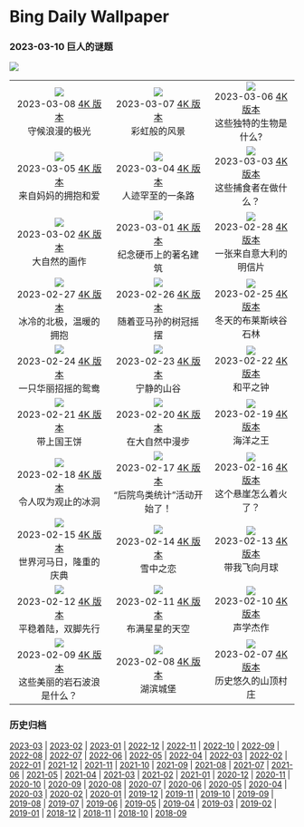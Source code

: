 # Bing Daily Wallpaper

### 2023-03-10 巨人的谜题

![](https://cn.bing.com/th?id=OHR.EdaleValley_ZH-CN8464524952_UHD.jpg&rf=LaDigue_UHD.jpg&pid=hp&w=3840&h=2160&rs=1&c=4)

|      |      |      |
|:----:|:----:|:----:|
| ![](https://cn.bing.com/th?id=OHR.WhitehorseAurora_ZH-CN0978404088_UHD.jpg&rf=LaDigue_UHD.jpg&pid=hp&w=480&h=270&rs=1&c=4)<br> 2023-03-08 [4K 版本](https://cn.bing.com/th?id=OHR.WhitehorseAurora_ZH-CN0978404088_UHD.jpg&rf=LaDigue_UHD.jpg&pid=hp&w=3840&h=2160&rs=1&c=4) <br> 守候浪漫的极光| ![](https://cn.bing.com/th?id=OHR.YuanyangChina_ZH-CN7360249295_UHD.jpg&rf=LaDigue_UHD.jpg&pid=hp&w=480&h=270&rs=1&c=4)<br> 2023-03-07 [4K 版本](https://cn.bing.com/th?id=OHR.YuanyangChina_ZH-CN7360249295_UHD.jpg&rf=LaDigue_UHD.jpg&pid=hp&w=3840&h=2160&rs=1&c=4) <br> 彩虹般的风景| ![](https://cn.bing.com/th?id=OHR.IcelandHorses_ZH-CN7213041152_UHD.jpg&rf=LaDigue_UHD.jpg&pid=hp&w=480&h=270&rs=1&c=4)<br> 2023-03-06 [4K 版本](https://cn.bing.com/th?id=OHR.IcelandHorses_ZH-CN7213041152_UHD.jpg&rf=LaDigue_UHD.jpg&pid=hp&w=3840&h=2160&rs=1&c=4) <br> 这些独特的生物是什么? |
| ![](https://cn.bing.com/th?id=OHR.HuggingKanga_ZH-CN1045131695_UHD.jpg&rf=LaDigue_UHD.jpg&pid=hp&w=480&h=270&rs=1&c=4)<br> 2023-03-05 [4K 版本](https://cn.bing.com/th?id=OHR.HuggingKanga_ZH-CN1045131695_UHD.jpg&rf=LaDigue_UHD.jpg&pid=hp&w=3840&h=2160&rs=1&c=4) <br> 来自妈妈的拥抱和爱| ![](https://cn.bing.com/th?id=OHR.PicoVolcano_ZH-CN6865997792_UHD.jpg&rf=LaDigue_UHD.jpg&pid=hp&w=480&h=270&rs=1&c=4)<br> 2023-03-04 [4K 版本](https://cn.bing.com/th?id=OHR.PicoVolcano_ZH-CN6865997792_UHD.jpg&rf=LaDigue_UHD.jpg&pid=hp&w=3840&h=2160&rs=1&c=4) <br> 人迹罕至的一条路| ![](https://cn.bing.com/th?id=OHR.OrcaNorway_ZH-CN6101327628_UHD.jpg&rf=LaDigue_UHD.jpg&pid=hp&w=480&h=270&rs=1&c=4)<br> 2023-03-03 [4K 版本](https://cn.bing.com/th?id=OHR.OrcaNorway_ZH-CN6101327628_UHD.jpg&rf=LaDigue_UHD.jpg&pid=hp&w=3840&h=2160&rs=1&c=4) <br> 这些捕食者在做什么？ |
| ![](https://cn.bing.com/th?id=OHR.NegratinSpain_ZH-CN5916944876_UHD.jpg&rf=LaDigue_UHD.jpg&pid=hp&w=480&h=270&rs=1&c=4)<br> 2023-03-02 [4K 版本](https://cn.bing.com/th?id=OHR.NegratinSpain_ZH-CN5916944876_UHD.jpg&rf=LaDigue_UHD.jpg&pid=hp&w=3840&h=2160&rs=1&c=4) <br> 大自然的画作| ![](https://cn.bing.com/th?id=OHR.LuebeckCityGate_ZH-CN4618826141_UHD.jpg&rf=LaDigue_UHD.jpg&pid=hp&w=480&h=270&rs=1&c=4)<br> 2023-03-01 [4K 版本](https://cn.bing.com/th?id=OHR.LuebeckCityGate_ZH-CN4618826141_UHD.jpg&rf=LaDigue_UHD.jpg&pid=hp&w=3840&h=2160&rs=1&c=4) <br> 纪念硬币上的著名建筑| ![](https://cn.bing.com/th?id=OHR.AtraniAmalfi_ZH-CN6391731688_UHD.jpg&rf=LaDigue_UHD.jpg&pid=hp&w=480&h=270&rs=1&c=4)<br> 2023-02-28 [4K 版本](https://cn.bing.com/th?id=OHR.AtraniAmalfi_ZH-CN6391731688_UHD.jpg&rf=LaDigue_UHD.jpg&pid=hp&w=3840&h=2160&rs=1&c=4) <br> 一张来自意大利的明信片 |
| ![](https://cn.bing.com/th?id=OHR.PolarBearFrost_ZH-CN5918160947_UHD.jpg&rf=LaDigue_UHD.jpg&pid=hp&w=480&h=270&rs=1&c=4)<br> 2023-02-27 [4K 版本](https://cn.bing.com/th?id=OHR.PolarBearFrost_ZH-CN5918160947_UHD.jpg&rf=LaDigue_UHD.jpg&pid=hp&w=3840&h=2160&rs=1&c=4) <br> 冰冷的北极，温暖的拥抱| ![](https://cn.bing.com/th?id=OHR.CanopyPeru_ZH-CN5659581553_UHD.jpg&rf=LaDigue_UHD.jpg&pid=hp&w=480&h=270&rs=1&c=4)<br> 2023-02-26 [4K 版本](https://cn.bing.com/th?id=OHR.CanopyPeru_ZH-CN5659581553_UHD.jpg&rf=LaDigue_UHD.jpg&pid=hp&w=3840&h=2160&rs=1&c=4) <br> 随着亚马孙的树冠摇摆| ![](https://cn.bing.com/th?id=OHR.BryceAnniv_ZH-CN5305245786_UHD.jpg&rf=LaDigue_UHD.jpg&pid=hp&w=480&h=270&rs=1&c=4)<br> 2023-02-25 [4K 版本](https://cn.bing.com/th?id=OHR.BryceAnniv_ZH-CN5305245786_UHD.jpg&rf=LaDigue_UHD.jpg&pid=hp&w=3840&h=2160&rs=1&c=4) <br> 冬天的布莱斯峡谷石林 |
| ![](https://cn.bing.com/th?id=OHR.RichmondParkDuck_ZH-CN4956127005_UHD.jpg&rf=LaDigue_UHD.jpg&pid=hp&w=480&h=270&rs=1&c=4)<br> 2023-02-24 [4K 版本](https://cn.bing.com/th?id=OHR.RichmondParkDuck_ZH-CN4956127005_UHD.jpg&rf=LaDigue_UHD.jpg&pid=hp&w=3840&h=2160&rs=1&c=4) <br> 一只华丽招摇的鸳鸯| ![](https://cn.bing.com/th?id=OHR.BabblingBrook_ZH-CN9371346787_UHD.jpg&rf=LaDigue_UHD.jpg&pid=hp&w=480&h=270&rs=1&c=4)<br> 2023-02-23 [4K 版本](https://cn.bing.com/th?id=OHR.BabblingBrook_ZH-CN9371346787_UHD.jpg&rf=LaDigue_UHD.jpg&pid=hp&w=3840&h=2160&rs=1&c=4) <br> 宁静的山谷| ![](https://cn.bing.com/th?id=OHR.FriedensglockeFichtelberg_ZH-CN5510489151_UHD.jpg&rf=LaDigue_UHD.jpg&pid=hp&w=480&h=270&rs=1&c=4)<br> 2023-02-22 [4K 版本](https://cn.bing.com/th?id=OHR.FriedensglockeFichtelberg_ZH-CN5510489151_UHD.jpg&rf=LaDigue_UHD.jpg&pid=hp&w=3840&h=2160&rs=1&c=4) <br> 和平之钟 |
| ![](https://cn.bing.com/th?id=OHR.MardiGrasNOLA_ZH-CN9628788934_UHD.jpg&rf=LaDigue_UHD.jpg&pid=hp&w=480&h=270&rs=1&c=4)<br> 2023-02-21 [4K 版本](https://cn.bing.com/th?id=OHR.MardiGrasNOLA_ZH-CN9628788934_UHD.jpg&rf=LaDigue_UHD.jpg&pid=hp&w=3840&h=2160&rs=1&c=4) <br> 带上国王饼| ![](https://cn.bing.com/th?id=OHR.Itaimbezinho_ZH-CN5641449623_UHD.jpg&rf=LaDigue_UHD.jpg&pid=hp&w=480&h=270&rs=1&c=4)<br> 2023-02-20 [4K 版本](https://cn.bing.com/th?id=OHR.Itaimbezinho_ZH-CN5641449623_UHD.jpg&rf=LaDigue_UHD.jpg&pid=hp&w=3840&h=2160&rs=1&c=4) <br> 在大自然中漫步| ![](https://cn.bing.com/th?id=OHR.MauiWhale_ZH-CN6664793962_UHD.jpg&rf=LaDigue_UHD.jpg&pid=hp&w=480&h=270&rs=1&c=4)<br> 2023-02-19 [4K 版本](https://cn.bing.com/th?id=OHR.MauiWhale_ZH-CN6664793962_UHD.jpg&rf=LaDigue_UHD.jpg&pid=hp&w=3840&h=2160&rs=1&c=4) <br> 海洋之王 |
| ![](https://cn.bing.com/th?id=OHR.EbenIceCave_ZH-CN6035107581_UHD.jpg&rf=LaDigue_UHD.jpg&pid=hp&w=480&h=270&rs=1&c=4)<br> 2023-02-18 [4K 版本](https://cn.bing.com/th?id=OHR.EbenIceCave_ZH-CN6035107581_UHD.jpg&rf=LaDigue_UHD.jpg&pid=hp&w=3840&h=2160&rs=1&c=4) <br> 令人叹为观止的冰洞| ![](https://cn.bing.com/th?id=OHR.BirdcountAllen_ZH-CN4029022734_UHD.jpg&rf=LaDigue_UHD.jpg&pid=hp&w=480&h=270&rs=1&c=4)<br> 2023-02-17 [4K 版本](https://cn.bing.com/th?id=OHR.BirdcountAllen_ZH-CN4029022734_UHD.jpg&rf=LaDigue_UHD.jpg&pid=hp&w=3840&h=2160&rs=1&c=4) <br> “后院鸟类统计”活动开始了！| ![](https://cn.bing.com/th?id=OHR.FireFallYosemite_ZH-CN3351604820_1920x1080.jpg&rf=LaDigue_UHD.jpg&pid=hp&w=480&h=270&rs=1&c=4)<br> 2023-02-16 [4K 版本](https://cn.bing.com/th?id=OHR.FireFallYosemite_ZH-CN3351604820_1920x1080.jpg&rf=LaDigue_UHD.jpg&pid=hp&w=3840&h=2160&rs=1&c=4) <br> 这个悬崖怎么着火了？ |
| ![](https://cn.bing.com/th?id=OHR.HippoDayChobe_ZH-CN2883647954_1920x1080.jpg&rf=LaDigue_UHD.jpg&pid=hp&w=480&h=270&rs=1&c=4)<br> 2023-02-15 [4K 版本](https://cn.bing.com/th?id=OHR.HippoDayChobe_ZH-CN2883647954_1920x1080.jpg&rf=LaDigue_UHD.jpg&pid=hp&w=3840&h=2160&rs=1&c=4) <br> 世界河马日，隆重的庆典| ![](https://cn.bing.com/th?id=OHR.OtaruIgloo_ZH-CN2078929256_1920x1080.jpg&rf=LaDigue_UHD.jpg&pid=hp&w=480&h=270&rs=1&c=4)<br> 2023-02-14 [4K 版本](https://cn.bing.com/th?id=OHR.OtaruIgloo_ZH-CN2078929256_1920x1080.jpg&rf=LaDigue_UHD.jpg&pid=hp&w=3840&h=2160&rs=1&c=4) <br> 雪中之恋| ![](https://cn.bing.com/th?id=OHR.MoonValley_ZH-CN1906470869_1920x1080.jpg&rf=LaDigue_UHD.jpg&pid=hp&w=480&h=270&rs=1&c=4)<br> 2023-02-13 [4K 版本](https://cn.bing.com/th?id=OHR.MoonValley_ZH-CN1906470869_1920x1080.jpg&rf=LaDigue_UHD.jpg&pid=hp&w=3840&h=2160&rs=1&c=4) <br> 带我飞向月球 |
| ![](https://cn.bing.com/th?id=OHR.BoobyDarwinDay_ZH-CN9917306809_1920x1080.jpg&rf=LaDigue_UHD.jpg&pid=hp&w=480&h=270&rs=1&c=4)<br> 2023-02-12 [4K 版本](https://cn.bing.com/th?id=OHR.BoobyDarwinDay_ZH-CN9917306809_1920x1080.jpg&rf=LaDigue_UHD.jpg&pid=hp&w=3840&h=2160&rs=1&c=4) <br> 平稳着陆，双脚先行| ![](https://cn.bing.com/th?id=OHR.DarkSkiesDV_ZH-CN1076500221_1920x1080.jpg&rf=LaDigue_UHD.jpg&pid=hp&w=480&h=270&rs=1&c=4)<br> 2023-02-11 [4K 版本](https://cn.bing.com/th?id=OHR.DarkSkiesDV_ZH-CN1076500221_1920x1080.jpg&rf=LaDigue_UHD.jpg&pid=hp&w=3840&h=2160&rs=1&c=4) <br> 布满星星的天空| ![](https://cn.bing.com/th?id=OHR.EpidaurusGreece_ZH-CN0640135476_1920x1080.jpg&rf=LaDigue_UHD.jpg&pid=hp&w=480&h=270&rs=1&c=4)<br> 2023-02-10 [4K 版本](https://cn.bing.com/th?id=OHR.EpidaurusGreece_ZH-CN0640135476_1920x1080.jpg&rf=LaDigue_UHD.jpg&pid=hp&w=3840&h=2160&rs=1&c=4) <br> 声学杰作 |
| ![](https://cn.bing.com/th?id=OHR.LowerAntelopeAZ_ZH-CN4758496750_1920x1080.jpg&rf=LaDigue_UHD.jpg&pid=hp&w=480&h=270&rs=1&c=4)<br> 2023-02-09 [4K 版本](https://cn.bing.com/th?id=OHR.LowerAntelopeAZ_ZH-CN4758496750_1920x1080.jpg&rf=LaDigue_UHD.jpg&pid=hp&w=3840&h=2160&rs=1&c=4) <br> 这些美丽的岩石波浪是什么？| ![](https://cn.bing.com/th?id=OHR.EileanDonanDawn_ZH-CN0383017858_1920x1080.jpg&rf=LaDigue_UHD.jpg&pid=hp&w=480&h=270&rs=1&c=4)<br> 2023-02-08 [4K 版本](https://cn.bing.com/th?id=OHR.EileanDonanDawn_ZH-CN0383017858_1920x1080.jpg&rf=LaDigue_UHD.jpg&pid=hp&w=3840&h=2160&rs=1&c=4) <br> 湖滨城堡| ![](https://cn.bing.com/th?id=OHR.MedievalLabro_ZH-CN0015356188_1920x1080.jpg&rf=LaDigue_UHD.jpg&pid=hp&w=480&h=270&rs=1&c=4)<br> 2023-02-07 [4K 版本](https://cn.bing.com/th?id=OHR.MedievalLabro_ZH-CN0015356188_1920x1080.jpg&rf=LaDigue_UHD.jpg&pid=hp&w=3840&h=2160&rs=1&c=4) <br> 历史悠久的山顶村庄 |


### 历史归档

[2023-03](./archives/2023-03/2023-03.md) | [2023-02](./archives/2023-02/2023-02.md) | [2023-01](./archives/2023-01/2023-01.md) | [2022-12](./archives/2022-12/2022-12.md) | [2022-11](./archives/2022-11/2022-11.md) | [2022-10](./archives/2022-10/2022-10.md) | [2022-09](./archives/2022-09/2022-09.md) | [2022-08](./archives/2022-08/2022-08.md) | [2022-07](./archives/2022-07/2022-07.md) | [2022-06](./archives/2022-06/2022-06.md) | [2022-05](./archives/2022-05/2022-05.md) | [2022-04](./archives/2022-04/2022-04.md) | [2022-03](./archives/2022-03/2022-03.md) | [2022-02](./archives/2022-02/2022-02.md) | [2022-01](./archives/2022-01/2022-01.md) | [2021-12](./archives/2021-12/2021-12.md) | [2021-11](./archives/2021-11/2021-11.md) | [2021-10](./archives/2021-10/2021-10.md) | [2021-09](./archives/2021-09/2021-09.md) | [2021-08](./archives/2021-08/2021-08.md) | [2021-07](./archives/2021-07/2021-07.md) | [2021-06](./archives/2021-06/2021-06.md) | [2021-05](./archives/2021-05/2021-05.md) | [2021-04](./archives/2021-04/2021-04.md) | [2021-03](./archives/2021-03/2021-03.md) | [2021-02](./archives/2021-02/2021-02.md) | [2021-01](./archives/2021-01/2021-01.md) | [2020-12](./archives/2020-12/2020-12.md) | [2020-11](./archives/2020-11/2020-11.md) | [2020-10](./archives/2020-10/2020-10.md) | [2020-09](./archives/2020-09/2020-09.md) | [2020-08](./archives/2020-08/2020-08.md) | [2020-07](./archives/2020-07/2020-07.md) | [2020-06](./archives/2020-06/2020-06.md) | [2020-05](./archives/2020-05/2020-05.md) | [2020-04](./archives/2020-04/2020-04.md) | [2020-03](./archives/2020-03/2020-03.md) | [2020-02](./archives/2020-02/2020-02.md) | [2020-01](./archives/2020-01/2020-01.md) | [2019-12](./archives/2019-12/2019-12.md) | [2019-11](./archives/2019-11/2019-11.md) | [2019-10](./archives/2019-10/2019-10.md) | [2019-09](./archives/2019-09/2019-09.md) | [2019-08](./archives/2019-08/2019-08.md) | [2019-07](./archives/2019-07/2019-07.md) | [2019-06](./archives/2019-06/2019-06.md) | [2019-05](./archives/2019-05/2019-05.md) | [2019-04](./archives/2019-04/2019-04.md) | [2019-03](./archives/2019-03/2019-03.md) | [2019-02](./archives/2019-02/2019-02.md) | [2019-01](./archives/2019-01/2019-01.md) | [2018-12](./archives/2018-12/2018-12.md) | [2018-11](./archives/2018-11/2018-11.md) | [2018-10](./archives/2018-10/2018-10.md) | [2018-09](./archives/2018-09/2018-09.md)